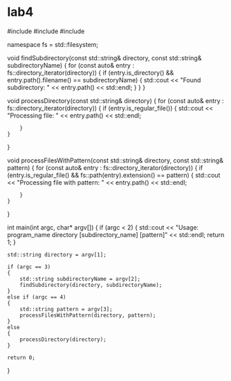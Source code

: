 # lab4
#include <iostream>
#include <string>
#include <filesystem>

namespace fs = std::filesystem;

void findSubdirectory(const std::string& directory, const std::string& subdirectoryName)
{
    for (const auto& entry : fs::directory_iterator(directory))
    {
        if (entry.is_directory() && entry.path().filename() == subdirectoryName)
        {
            std::cout << "Found subdirectory: " << entry.path() << std::endl;
        }
    }
}

void processDirectory(const std::string& directory)
{
    for (const auto& entry : fs::directory_iterator(directory))
    {
        if (entry.is_regular_file())
        {
            std::cout << "Processing file: " << entry.path() << std::endl;
            
        }
    }
}

void processFilesWithPattern(const std::string& directory, const std::string& pattern)
{
    for (const auto& entry : fs::directory_iterator(directory))
    {
        if (entry.is_regular_file() && fs::path(entry).extension() == pattern)
        {
            std::cout << "Processing file with pattern: " << entry.path() << std::endl;
            
        }
    }
}

int main(int argc, char* argv[])
{
    if (argc < 2)
    {
        std::cout << "Usage: program_name directory [subdirectory_name] [pattern]" << std::endl;
        return 1;
    }

    std::string directory = argv[1];

    if (argc == 3)
    {
        std::string subdirectoryName = argv[2];
        findSubdirectory(directory, subdirectoryName);
    }
    else if (argc == 4)
    {
        std::string pattern = argv[3];
        processFilesWithPattern(directory, pattern);
    }
    else
    {
        processDirectory(directory);
    }

    return 0;
}
